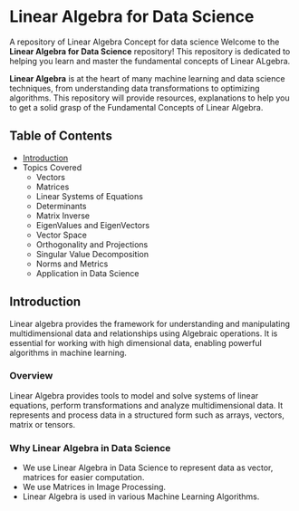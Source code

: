 # Linear Algebra for Data Science
A repository of Linear Algebra Concept for data science 
Welcome to the **Linear Algebra for Data Science** repository! This repository is dedicated to helping you learn and master the fundamental concepts of Linear ALgebra. 

**Linear Algebra** is at the heart of many machine learning and data science techniques, from understanding data transformations to optimizing algorithms. This repository will provide resources, explanations to help you to get a solid grasp of the Fundamental Concepts of Linear Algebra. 

## Table of Contents
- [Introduction](#introduction)
- Topics Covered
   - Vectors
   - Matrices
   - Linear Systems of Equations
   - Determinants
   - Matrix Inverse
   - EigenValues and EigenVectors
   - Vector Space
   - Orthogonality and Projections
   - Singular Value Decomposition
   - Norms and Metrics
   - Application in Data Science

## Introduction
Linear algebra provides the framework for understanding and manipulating multidimensional data and relationships using Algebraic operations. It is essential for working with high dimensional data, enabling powerful algorithms in machine learning. 

### Overview 
Linear Algebra provides tools to model and solve systems of linear equations, perform transformations and analyze multidimensional data. It represents and process data in a structured form such as arrays, vectors, matrix or tensors. 

### Why Linear Algebra in Data Science
- We use Linear Algebra in Data Science to represent data as vector, matrices for easier computation.
- We use Matrices in Image Processing.
- Linear Algebra is used in various Machine Learning Algorithms.

